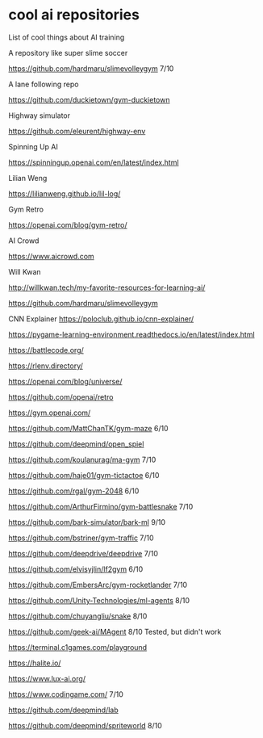 # cool ai repositories
List of cool things about AI training

A repository like super slime soccer

https://github.com/hardmaru/slimevolleygym 7/10


A lane following repo

https://github.com/duckietown/gym-duckietown

Highway simulator

https://github.com/eleurent/highway-env

Spinning Up AI

https://spinningup.openai.com/en/latest/index.html

Lilian Weng

https://lilianweng.github.io/lil-log/

Gym Retro

https://openai.com/blog/gym-retro/

AI Crowd

https://www.aicrowd.com

Will Kwan

http://willkwan.tech/my-favorite-resources-for-learning-ai/

https://github.com/hardmaru/slimevolleygym

CNN Explainer
https://poloclub.github.io/cnn-explainer/

https://pygame-learning-environment.readthedocs.io/en/latest/index.html

https://battlecode.org/

https://rlenv.directory/

https://openai.com/blog/universe/

https://github.com/openai/retro

https://gym.openai.com/

https://github.com/MattChanTK/gym-maze 6/10

https://github.com/deepmind/open_spiel

https://github.com/koulanurag/ma-gym 7/10

https://github.com/haje01/gym-tictactoe 6/10

https://github.com/rgal/gym-2048 6/10

https://github.com/ArthurFirmino/gym-battlesnake 7/10

https://github.com/bark-simulator/bark-ml 9/10

https://github.com/bstriner/gym-traffic 7/10

https://github.com/deepdrive/deepdrive 7/10

https://github.com/elvisyjlin/lf2gym 6/10

https://github.com/EmbersArc/gym-rocketlander 7/10

https://github.com/Unity-Technologies/ml-agents 8/10

https://github.com/chuyangliu/snake 8/10

https://github.com/geek-ai/MAgent 8/10 Tested, but didn't work

https://terminal.c1games.com/playground

https://halite.io/

https://www.lux-ai.org/

https://www.codingame.com/ 7/10

https://github.com/deepmind/lab

https://github.com/deepmind/spriteworld 8/10
